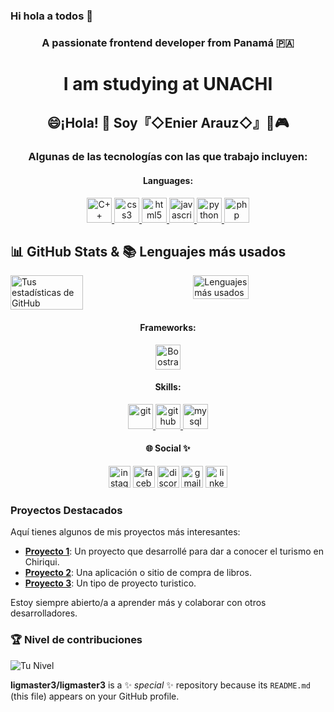 ### Hi hola a todos 👋

<h3 align="center">A passionate frontend developer from Panamá 🇵🇦</h3>


<h1 align="center"> I am studying at UNACHI</h1>
<h2 align="center">😄¡Hola! 👋 Soy『◇Enier Arauz◇』👾🎮</h2>
 
<h3 align="center">Algunas de las tecnologías con las que trabajo incluyen:</h3>

  
<h4 align="center">Languages:</h4>
    <p align="center">
        <!-- C++ -->
        <a href="https://www.w3schools.com/cpp/" target="_blank" rel="noreferrer">
            <img src="https://cdn.jsdelivr.net/gh/devicons/devicon/icons/cplusplus/cplusplus-original.svg"
                alt="C++" width="40" height="40" />
        </a>
        <!-- CSS3 -->
        <a href="https://www.w3schools.com/css/" target="_blank" rel="noreferrer">
            <img src="https://cdn.jsdelivr.net/gh/devicons/devicon/icons/css3/css3-original.svg"
                alt="css3" width="40" height="40" />
        </a>
        <!-- HTML5 -->
        <a href="https://www.w3.org/html/" target="_blank" rel="noreferrer">
            <img src="https://cdn.jsdelivr.net/gh/devicons/devicon/icons/html5/html5-original.svg"
                alt="html5" width="40" height="40" />
        </a>
        <!-- JavaScript -->
        <a href="https://developer.mozilla.org/en-US/docs/Web/JavaScript" target="_blank" rel="noreferrer">
          <img src="https://cdn.jsdelivr.net/gh/devicons/devicon/icons/javascript/javascript-original.svg"
                alt="javascript" width="40" height="40" />
        </a>
        <!-- Python -->
        <a href="https://www.python.org" target="_blank" rel="noreferrer">
            <img src="https://cdn.jsdelivr.net/gh/devicons/devicon/icons/python/python-original.svg"
                alt="python" width="40" height="40" />
        </a>
        <!-- PHP -->
        <a href="https://www.php.net/" target="_blank" rel="noreferrer">
            <img src="https://cdn.jsdelivr.net/gh/devicons/devicon/icons/php/php-original.svg" 
                alt="php" width="40" height="40" />
        </a>
    </p>

 ## 📊 GitHub Stats & 📚 Lenguajes más usados

<div style="display: flex; justify-content: space-between;">

  <img src="https://github-readme-stats.vercel.app/api?username=ligmaster3&show_icons=true&theme=radical" alt="Tus estadísticas de GitHub" width="48%" />

  <img src="https://github-readme-stats.vercel.app/api/top-langs/?username=ligmaster3&layout=compact&theme=radical" alt="Lenguajes más usados" width="42%" />

</div>


  </div>
<h4 align="center">Frameworks:</h4>
    <div align="center">
        <!-- Bootstrap -->
       <img src="https://cdn.jsdelivr.net/gh/devicons/devicon/icons/bootstrap/bootstrap-original.svg" 
            alt="Boostrap" width="40" height="40" />
    </div>

   
<h4 align="center">Skills:</h4>
    <p align="center">
        <!-- Git -->
        <a href="https://git-scm.com/" target="_blank" rel="noreferrer">
            <img src="https://www.vectorlogo.zone/logos/git-scm/git-scm-icon.svg" 
                 alt="git" width="40" height="40" />
        </a>
        <!-- GitHub -->
        <a href="https://github.com/" target="_blank" rel="noreferrer">
            <img src="https://cdn.jsdelivr.net/npm/simple-icons@3.0.1/icons/github.svg" 
                 alt="github" width="40" height="40" />
        </a>
        <!-- MariaDB 
        <a href="https://mariadb.org/" target="_blank" rel="noreferrer">
            <img src="https://www.vectorlogo.zone/logos/mariadb/mariadb-icon.svg" 
                 alt="mariadb" width="40" height="40" />
        </a>-->
        <!-- MySQL -->
        <a href="https://www.mysql.com/" target="_blank" rel="noreferrer">
            <img src="https://cdn.jsdelivr.net/gh/devicons/devicon/icons/mysql/mysql-original.svg" 
                 alt="mysql logo" width="40" height="40" />
        </a>


<h4 align="center"> 🌐 Social ✨️</h4>
<div align="center">
  <img src="https://img.shields.io/static/v1?message=Instagram&logo=instagram&label=&color=E4405F&logoColor=white&labelColor=&style=for-the-badge" height="35" alt="instagram logo"  />
  <img src="https://img.shields.io/static/v1?message=Facebook&logo=facebook&label=&color=1877F2&logoColor=white&labelColor=&style=for-the-badge" height="35" alt="facebook logo" />
  <img src="https://img.shields.io/static/v1?message=Discord&logo=discord&label=&color=7289DA&logoColor=white&labelColor=&style=for-the-badge" height="35" alt="discord logo"  />
  <img src="https://img.shields.io/static/v1?message=Gmail&logo=gmail&label=&color=D14836&logoColor=white&labelColor=&style=for-the-badge" height="35" alt="gmail logo"  />
  <img src="https://img.shields.io/static/v1?message=LinkedIn&logo=linkedin&label=&color=0077B5&logoColor=white&labelColor=&style=for-the-badge" height="35" alt="linkedin logo"  />
</div>


### Proyectos Destacados

Aquí tienes algunos de mis proyectos más interesantes:

- [**Proyecto 1**](https://github.com/ligmaster3/Proyecto-P.git): Un proyecto que desarrollé para dar a conocer el turismo en Chiriqui.
- [**Proyecto 2**](https://github.com/ligmaster3/-sitio-web.github.io.git): Una aplicación o sitio de compra de libros.
- [**Proyecto 3**](https://github.com/ligmaster3/turismo-baruense-v2.git): Un tipo de proyecto turistico.

Estoy siempre abierto/a a aprender más y colaborar con otros desarrolladores.

### 🏆 Nivel de contribuciones
![Tu Nivel](https://img.shields.io/badge/Nivel-A-pink?style=for-the-badge)

**ligmaster3/ligmaster3** is a ✨ _special_ ✨ repository because its `README.md` (this file) appears on your GitHub profile.
<!--
Here are some ideas to get you started:
## 🌐 Social ✨️
- 🔭 I’m currently working on ...
- 🌱 I’m currently learning ...
- 👯 I’m looking to collaborate on ...
- 🤔 I’m looking for help with ...
- 💬 Ask me about ...
- 📫 How to reach me: ...
- 😄 Pronouns: ...
-  Fun fact: ...
<--
